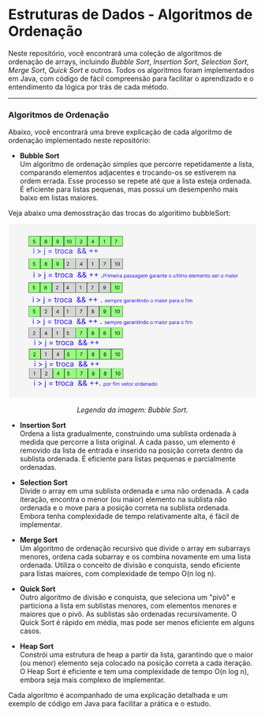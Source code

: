 # Estruturas de Dados - Algoritmos de Ordenação

Neste repositório, você encontrará uma coleção de algoritmos de ordenação de arrays, incluindo *Bubble Sort*, *Insertion Sort*, *Selection Sort*, *Merge Sort*, *Quick Sort* e outros. Todos os algoritmos foram implementados em Java, com código de fácil compreensão para facilitar o aprendizado e o entendimento da lógica por trás de cada método.

---

### Algoritmos de Ordenação

Abaixo, você encontrará uma breve explicação de cada algoritmo de ordenação implementado neste repositório:

- **Bubble Sort**  
  Um algoritmo de ordenação simples que percorre repetidamente a lista, comparando elementos adjacentes e trocando-os se estiverem na ordem errada. Esse processo se repete até que a lista esteja ordenada. É eficiente para listas pequenas, mas possui um desempenho mais baixo em listas maiores.

Veja abaixo uma demosstração das trocas do algoritimo bubbleSort: 

<div align="center">
    <img src="./img/bobblesort.png" alt="Descrição da imagem" width="500">
    <p><em>Legenda da imagem: Bubble Sort.</em></p>
</div>

- **Insertion Sort**  
  Ordena a lista gradualmente, construindo uma sublista ordenada à medida que percorre a lista original. A cada passo, um elemento é removido da lista de entrada e inserido na posição correta dentro da sublista ordenada. É eficiente para listas pequenas e parcialmente ordenadas.

- **Selection Sort**  
  Divide o array em uma sublista ordenada e uma não ordenada. A cada iteração, encontra o menor (ou maior) elemento na sublista não ordenada e o move para a posição correta na sublista ordenada. Embora tenha complexidade de tempo relativamente alta, é fácil de implementar.

- **Merge Sort**  
  Um algoritmo de ordenação recursivo que divide o array em subarrays menores, ordena cada subarray e os combina novamente em uma lista ordenada. Utiliza o conceito de divisão e conquista, sendo eficiente para listas maiores, com complexidade de tempo O(n log n).

- **Quick Sort**  
  Outro algoritmo de divisão e conquista, que seleciona um "pivô" e particiona a lista em sublistas menores, com elementos menores e maiores que o pivô. As sublistas são ordenadas recursivamente. O Quick Sort é rápido em média, mas pode ser menos eficiente em alguns casos.

- **Heap Sort**  
  Constrói uma estrutura de heap a partir da lista, garantindo que o maior (ou menor) elemento seja colocado na posição correta a cada iteração. O Heap Sort é eficiente e tem uma complexidade de tempo O(n log n), embora seja mais complexo de implementar.

[//]: # (- **Radix Sort**  )

[//]: # (  Um algoritmo de ordenação não-comparativo que organiza números dígito a dígito, de menor para maior ordem, sendo especialmente útil para listas de inteiros. O Radix Sort tem um desempenho eficiente para listas grandes com valores numéricos.)

[//]: # (- **Shell Sort**  )

[//]: # (  Uma variação do Insertion Sort, que permite a movimentação de elementos de forma mais rápida ao inicializar grandes gaps entre os elementos comparados, e então diminui esses gaps gradualmente até que a lista esteja ordenada.)

Cada algoritmo é acompanhado de uma explicação detalhada e um exemplo de código em Java para facilitar a prática e o estudo.
